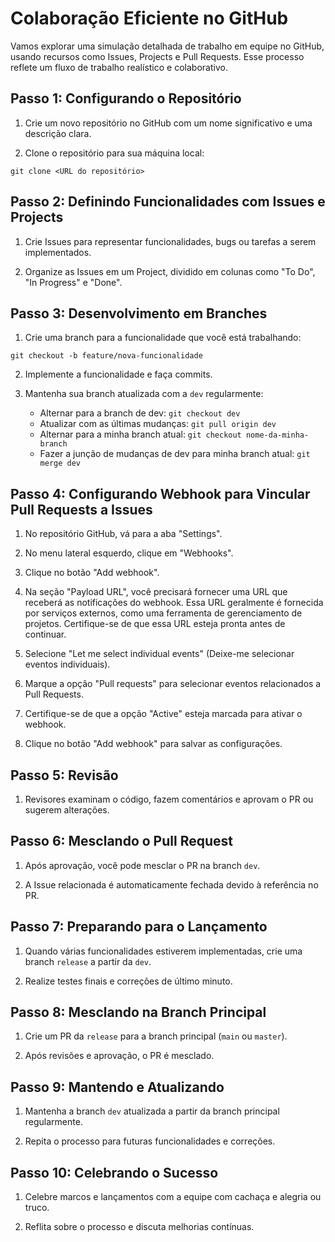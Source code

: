 
# Colaboração Eficiente no GitHub 

Vamos explorar uma simulação detalhada de trabalho em equipe no GitHub, usando recursos como Issues, Projects e Pull Requests. Esse processo reflete um fluxo de trabalho realístico e colaborativo.

## Passo 1: Configurando o Repositório

1.  Crie um novo repositório no GitHub com um nome significativo e uma descrição clara.
    
2.  Clone o repositório para sua máquina local:
    

`git clone <URL do repositório>` 

## Passo 2: Definindo Funcionalidades com Issues e Projects

1.  Crie Issues para representar funcionalidades, bugs ou tarefas a serem implementados.
    
2.  Organize as Issues em um Project, dividido em colunas como "To Do", "In Progress" e "Done".
    

## Passo 3: Desenvolvimento em Branches

1.  Crie uma branch para a funcionalidade que você está trabalhando:


`git checkout -b feature/nova-funcionalidade` 

2.  Implemente a funcionalidade e faça commits.
    
3.  Mantenha sua branch atualizada com a `dev` regularmente:
    
    - Alternar para a branch de dev: `git checkout dev`
    - Atualizar com as últimas mudanças: `git pull origin dev`
    - Alternar para a minha branch atual: `git checkout nome-da-minha-branch `
    - Fazer a junção de mudanças de dev para minha branch atual: `git merge dev`


## Passo 4: Configurando Webhook para Vincular Pull Requests a Issues

1.  No repositório GitHub, vá para a aba "Settings".
    
2.  No menu lateral esquerdo, clique em "Webhooks".
    
3.  Clique no botão "Add webhook".
    
4.  Na seção "Payload URL", você precisará fornecer uma URL que receberá as notificações do webhook. Essa URL geralmente é fornecida por serviços externos, como uma ferramenta de gerenciamento de projetos. Certifique-se de que essa URL esteja pronta antes de continuar.
    
5.  Selecione "Let me select individual events" (Deixe-me selecionar eventos individuais).
    
6.  Marque a opção "Pull requests" para selecionar eventos relacionados a Pull Requests.
    
7.  Certifique-se de que a opção "Active" esteja marcada para ativar o webhook.
    
8.  Clique no botão "Add webhook" para salvar as configurações.
    

## Passo 5: Revisão 

1.  Revisores examinam o código, fazem comentários e aprovam o PR ou sugerem alterações.
    
   

## Passo 6: Mesclando o Pull Request

1.  Após aprovação, você pode mesclar o PR na branch `dev`.
    
2.  A Issue relacionada é automaticamente fechada devido à referência no PR.
    

## Passo 7: Preparando para o Lançamento

1.  Quando várias funcionalidades estiverem implementadas, crie uma branch `release` a partir da `dev`.
    
2.  Realize testes finais e correções de último minuto.
    

## Passo 8: Mesclando na Branch Principal

1.  Crie um PR da `release` para a branch principal (`main` ou `master`).
    
2.  Após revisões e aprovação, o PR é mesclado.
    


## Passo 9: Mantendo e Atualizando

1.  Mantenha a branch `dev` atualizada a partir da branch principal regularmente.
    
2.  Repita o processo para futuras funcionalidades e correções.
    

## Passo 10: Celebrando o Sucesso

1.  Celebre marcos e lançamentos com a equipe com cachaça e alegria ou truco.
    
2.  Reflita sobre o processo e discuta melhorias contínuas.
    

